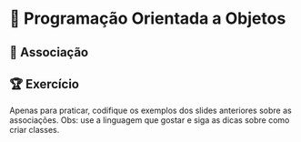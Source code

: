 # 📌 **Programação Orientada a Objetos**
## 📝 **Associação**

## 🏆 **Exercício**
Apenas para praticar, codifique os exemplos dos slides anteriores
sobre as associações.
Obs: use a linguagem que gostar e siga as dicas sobre como criar
classes.